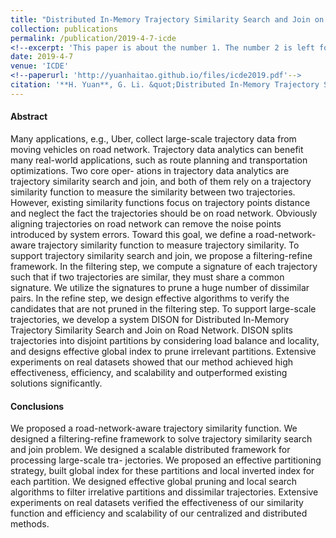 ```yaml
---
title: "Distributed In-Memory Trajectory Similarity Search and Join on Road Network"
collection: publications
permalink: /publication/2019-4-7-icde
<!--excerpt: 'This paper is about the number 1. The number 2 is left for future work.'-->
date: 2019-4-7
venue: 'ICDE'
<!--paperurl: 'http://yuanhaitao.github.io/files/icde2019.pdf'-->
citation: '**H. Yuan**, G. Li. &quot;Distributed In-Memory Trajectory Similarity Search and Join on Road Network.&quot; In <i>ICDE</i>, 2019.' [pdf](http://yuanhaitao.github.io/files/paper1.pdf)
---
```


<!--Recommended citation: **H. Yuan**, G. Li. &quot;Distributed In-Memory Trajectory Similarity Search and Join on Road Network.&quot; In <i>ICDE</i>, 2019.-->
<!--[pdf](http://yuanhaitao.github.io/files/paper1.pdf)-->
#### Abstract
   Many applications, e.g., Uber, collect large-scale trajectory data from moving vehicles on road network. Trajectory data analytics can benefit many real-world applications, such as route planning and transportation optimizations. Two core oper- ations in trajectory data analytics are trajectory similarity search and join, and both of them rely on a trajectory similarity function to measure the similarity between two trajectories. However, existing similarity functions focus on trajectory points distance and neglect the fact the trajectories should be on road network. Obviously aligning trajectories on road network can remove the noise points introduced by system errors. Toward this goal, we define a road-network-aware trajectory similarity function to measure trajectory similarity. To support trajectory similarity search and join, we propose a filtering-refine framework. In the filtering step, we compute a signature of each trajectory such that if two trajectories are similar, they must share a common signature. We utilize the signatures to prune a huge number of dissimilar pairs. In the refine step, we design effective algorithms to verify the candidates that are not pruned in the filtering step. To support large-scale trajectories, we develop a system DISON for Distributed In-Memory Trajectory Similarity Search and Join on Road Network. DISON splits trajectories into disjoint partitions by considering load balance and locality, and designs effective global index to prune irrelevant partitions. Extensive experiments on real datasets showed that our method achieved high effectiveness, efficiency, and scalability and outperformed existing solutions significantly.
    
#### Conclusions
   We proposed a road-network-aware trajectory similarity function. We designed a filtering-refine framework to solve trajectory similarity search and join problem. We designed a scalable distributed framework for processing large-scale tra- jectories. We proposed an effective partitioning strategy, built global index for these partitions and local inverted index for each partition. We designed effective global pruning and local search algorithms to filter irrelative partitions and dissimilar trajectories. Extensive experiments on real datasets verified the effectiveness of our similarity function and efficiency and scalability of our centralized and distributed methods.
